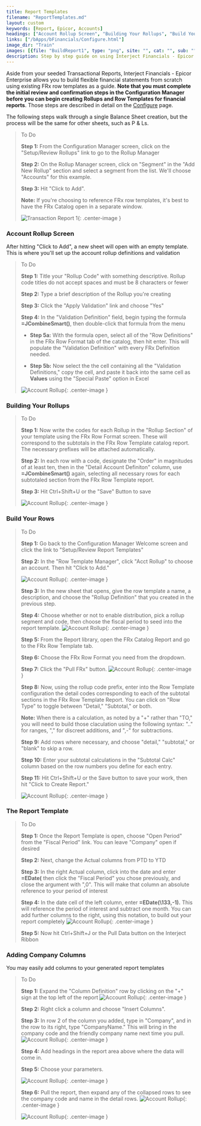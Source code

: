 ```yaml
---
title: Report Templates
filename: "ReportTemplates.md"
layout: custom
keywords: [Report, Epicor, Accounts]
headings: ["Account Rollup Screen", "Building Your Rollups", "Build Your Rows", "The Report Template", "Adding Company Columns"]
links: ["/bApps/bFinancials/Configure.html"]
image_dir: "Train"
images: [{file: "BuildReport1", type: "png", site: "", cat: "", sub: "", report: "", ribbon: "", config: ""}, {file: "AcctRollupNew", type: "png", site: "", cat: "", sub: "", report: "", ribbon: "", config: ""}, {file: "AcctRollup2", type: "png", site: "", cat: "", sub: "", report: "", ribbon: "", config: ""}, {file: "BuildRow", type: "png", site: "", cat: "", sub: "", report: "", ribbon: "", config: ""}, {file: "RowTemp4", type: "png", site: "", cat: "", sub: "", report: "", ribbon: "", config: ""}, {file: "FRxCatalogRowTemp", type: "png", site: "", cat: "", sub: "", report: "", ribbon: "", config: ""}, {file: "rowtemp2c", type: "png", site: "", cat: "", sub: "", report: "", ribbon: "", config: ""}, {file: "ReportTemp", type: "png", site: "", cat: "", sub: "", report: "", ribbon: "", config: ""}, {file: "DropRow", type: "png", site: "", cat: "", sub: "", report: "", ribbon: "", config: ""}, {file: "TypeName", type: "png", site: "", cat: "", sub: "", report: "", ribbon: "", config: ""}, {file: "HeaderNames", type: "png", site: "", cat: "", sub: "", report: "", ribbon: "", config: ""}, {file: "ShowDetail", type: "png", site: "", cat: "", sub: "", report: "", ribbon: "", config: ""}, {file: "DetailShot", type: "png", site: "", cat: "", sub: "", report: "", ribbon: "", config: ""}]
description: Step by step guide on using Interject Financials - Epicor Enterprise financial report templates.
---
```


Aside from your seeded Transactional Reports, Interject Financials - Epicor Enterprise allows you to build flexible financial statements from scratch using existing FRx row templates as a guide. **Note that you must complete the initial review and confirmation steps in the Configuration Manager before you can begin creating Rollups and Row Templates for financial reports**. Those steps are described in detail on the [Configure](/bApps/bFinancials/Configure.html) page.

The following steps walk through a single Balance Sheet creation, but the process will be the same for other sheets, such as P & Ls.

> To Do
>
> **Step 1:** From the Configuration Manager screen, click on the "Setup/Review Rollups" link to go to the Rollup Manager
>
> **Step 2:** On the Rollup Manager screen, click on "Segment" in the "Add New Rollup" section and select a segment from the list. We'll choose "Accounts" for this example.
>
> **Step 3:**  Hit "Click to Add".
>
> **Note:** If you're choosing to reference FRx row templates, it's best to have the FRx Catalog open in a separate window.
>
> ![Transaction Report 1](/images/Train/BuildReport1.png){: .center-image }
>
>

### Account Rollup Screen

After hitting "Click to Add", a new sheet will open with an empty template. This is where you'll set up the account rollup definitions and validation 

> To Do
>
> **Step 1:** Title your "Rollup Code" with something descriptive. Rollup code titles do not accept spaces and must be 8 characters or fewer
>
> **Step 2:** Type a brief description of the Rollup you're creating
>
> **Step 3:** Click the "Apply Validation" link and choose "Yes"
>
> **Step 4:** In the "Validation Definition" field, begin typing the formula **=JCombineSmart\(\)**, then double-click that formula from the menu
>
>  - **Step 5a:** With the formula open, select all of the "Row Definitions" in the FRx Row Format tab of the catalog, then hit enter. This will populate the "Validation Definition" with every FRx Definition needed.
>
>  - **Step 5b:** Now select the the cell containing all the "Validation Definitions," copy the cell, and paste it back into the same cell as **Values** using the "Special Paste" option in Excel
>
> ![Account Rollup](/images/Train/AcctRollupNew.png){: .center-image }
>

### Building Your Rollups

> To Do
>
> **Step 1:** Now write the codes for each Rollup in the "Rollup Section" of your template using the FRx Row Format screen. These will correspond to the subtotals in the FRx Row Template catalog report. The necessary prefixes will be attached automatically.
>
> **Step 2:** In each row with a code, designate the "Order" in magnitudes of at least ten, then in the "Detail Account Definiton" column, use **=JCombineSmart\(\)** again, selecting all necessary rows for each subtotaled section from the FRx Row Template report.
>
> **Step 3:** Hit Ctrl+Shift+U or the "Save" Button to save
>
>  ![Account Rollup](/images/Train/AcctRollup2.png){: .center-image }
>

### Build Your Rows

> To Do
>
> **Step 1:** Go back to the Configuration Manager Welcome screen and click the link to "Setup/Review Report Templates"
>
> **Step 2:** In the "Row Template Manager", click "Acct Rollup" to choose an account. Then hit "Click to Add."
>
> ![Account Rollup](/images/Train/BuildRow.png){: .center-image }
>
> **Step 3:** In the new sheet that opens, give the row template a name, a description, and choose the "Rollup Definition" that you created in the previous step.
>
> **Step 4:** Choose whether or not to enable distribution, pick a rollup segment and code, then choose the fiscal period to seed into the report template. 
> ![Account Rollup](/images/Train/RowTemp4.png){: .center-image }
>
> **Step 5:** From the Report library, open the FRx Catalog Report and go to the FRx Row Template tab.
>
> **Step 6:** Choose the FRx Row Format you need from the dropdown.
>
> **Step 7:** Click the "Pull FRx" button.
> ![Account Rollup](/images/Train/FRxCatalogRowTemp.png){: .center-image }
>
> **Step 8:** Now, using the rollup code prefix, enter into the Row Template configuration the detail codes corresponding to each of the subtotal sections in the FRx Row Template Report. You can click on "Row Type" to toggle between "Detail," "Subtotal," or both.
>
> **Note:** When there is a calculation, as noted by a "+" rather than "TO," you will need to build those claculation using the following syntax: ".." for ranges, "," for discreet additions, and ",-" for subtractions.
>
> **Step 9:** Add rows where necessary, and choose "detail," "subtotal," or "blank" to skip a row.
>
> **Step 10:** Enter your subtotal calculations in the "Subtotal Calc" column based on the row numbers you define for each entry.
>
> **Step 11:** Hit Ctrl+Shift+U or the Save button to save your work, then hit "Click to Create Report."
>
> ![Account Rollup](/images/Train/rowtemp2c.png){: .center-image }
>
>

### The Report Template

> To Do
>
> **Step 1:** Once the Report Template is open, choose "Open Period" from the "Fiscal Period" link. You can leave "Company" open if desired
>
> **Step 2:** Next, change the Actual columns from PTD to YTD
>
> **Step 3:** In the right Actual column, click into the date and enter **=EDate\(** then click the "Fiscal Period" you chose previously, and close the argument with ",0". This will make that column an absolute reference to your period of interest
>
> **Step 4:** In the date cell of the left column, enter **=EDate\(\133,-1\).** This will reference the period of interest and subtract one month. You can add further columns to the right, using this notation, to build out your report completely
> ![Account Rollup](/images/Train/ReportTemp.png){: .center-image }
>
> **Step 5:** Now hit Ctrl+Shift+J or the Pull Data button on the Interject Ribbon
>

### Adding Company Columns
You may easily add columns to your generated report templates 

> To Do
>
> **Step 1:** Expand the "Column Definition" row by clicking on the "+" sign at the top left of the report
> ![Account Rollup](/images/Train/DropRow.png){: .center-image }
> 
> **Step 2:** Right click a column and choose "Insert Columns". 
> 
> **Step 3:** In row 2 of the column you added, type in "Company", and in the row to its right, type "CompanyName." This will bring in the company code and the friendly company name next time you pull.
> ![Account Rollup](/images/Train/TypeName.png){: .center-image }
>
> **Step 4:** Add headings in the report area above where the data will come in.
>
> **Step 5:** Choose your parameters.
>
> ![Account Rollup](/images/Train/HeaderNames.png){: .center-image }
>
> **Step 6:** Pull the report, then expand any of the collapsed rows to see the company code and name in the detail rows.
> ![Account Rollup](/images/Train/ShowDetail.png){: .center-image }
>
> ![Account Rollup](/images/Train/DetailShot.png){: .center-image }
>

